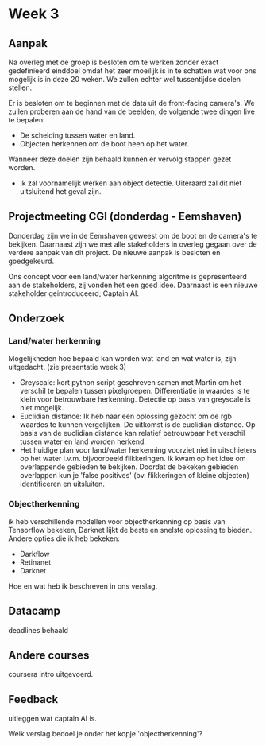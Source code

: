 # Week 3

## Aanpak
Na overleg met de groep is besloten om te werken zonder exact gedefinïeerd einddoel omdat het zeer moeilijk is in te schatten wat voor ons mogelijk is in deze 20 weken. We zullen echter wel tussentijdse doelen stellen.

Er is besloten om te beginnen met de data uit de front-facing camera's. We zullen proberen aan de hand van de beelden, de volgende twee dingen live te bepalen:
- De scheiding tussen water en land.
- Objecten herkennen om de boot heen op het water. 

Wanneer deze doelen zijn behaald kunnen er vervolg stappen gezet worden. 
- Ik zal voornamelijk werken aan object detectie. Uiteraard zal dit niet uitsluitend het geval zijn.

## Projectmeeting CGI (donderdag - Eemshaven)
Donderdag zijn we in de Eemshaven geweest om de boot en de camera's te bekijken. Daarnaast zijn we met alle stakeholders in overleg gegaan over de verdere aanpak van dit project.
De nieuwe aanpak is besloten en goedgekeurd. 

Ons concept voor een land/water herkenning algoritme is gepresenteerd aan de stakeholders, zij vonden het een goed idee. 
Daarnaast is een nieuwe stakeholder geintroduceerd; Captain AI. 


## Onderzoek
### Land/water herkenning
Mogelijkheden hoe bepaald kan worden wat land en wat water is, zijn uitgedacht. (zie presentatie week 3)
- Greyscale: kort python script geschreven samen met Martin om het verschil te bepalen tussen pixelgroepen. Differentiatie in waardes is te klein voor betrouwbare herkenning. Detectie op basis van greyscale is niet mogelijk.
- Euclidian distance: Ik heb naar een oplossing gezocht om de rgb waardes te kunnen vergelijken. De uitkomst is de euclidian distance. Op basis van de euclidian distance kan relatief betrouwbaar het verschil tussen water en land worden herkend.
- Het huidige plan voor land/water herkenning voorziet niet in uitschieters op het water i.v.m. bijvoorbeeld flikkeringen. Ik kwam op het idee om overlappende gebieden te bekijken. Doordat de bekeken gebieden overlappen kun je 'false positives' (bv. flikkeringen of kleine objecten) identificeren en uitsluiten.


### Objectherkenning
ik heb verschillende modellen voor objectherkenning op basis van Tensorflow bekeken, Darknet lijkt de beste en snelste oplossing te bieden.
Andere opties die ik heb bekeken:
- Darkflow
- Retinanet
- Darknet

Hoe en wat heb ik beschreven in ons verslag.

## Datacamp
deadlines behaald

## Andere courses
coursera intro uitgevoerd.

## Feedback
uitleggen wat captain AI is.

Welk verslag bedoel je onder het kopje 'objectherkenning'?
